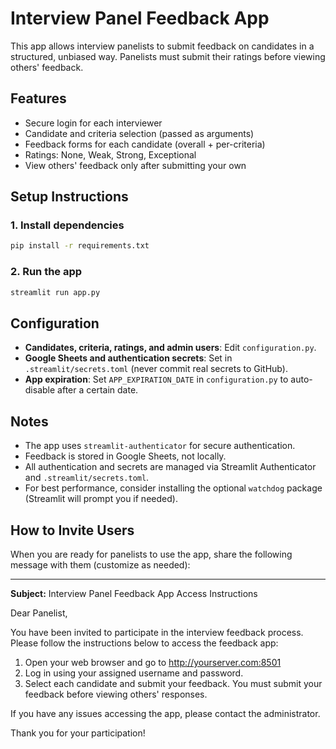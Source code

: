 # Interview Panel Feedback App

This app allows interview panelists to submit feedback on candidates in a structured, unbiased way. Panelists must submit their ratings before viewing others' feedback.

## Features
- Secure login for each interviewer
- Candidate and criteria selection (passed as arguments)
- Feedback forms for each candidate (overall + per-criteria)
- Ratings: None, Weak, Strong, Exceptional
- View others' feedback only after submitting your own

## Setup Instructions


### 1. Install dependencies

```bash
pip install -r requirements.txt
```

### 2. Run the app

```bash
streamlit run app.py
```


## Configuration

- **Candidates, criteria, ratings, and admin users**: Edit `configuration.py`.
- **Google Sheets and authentication secrets**: Set in `.streamlit/secrets.toml` (never commit real secrets to GitHub).
- **App expiration**: Set `APP_EXPIRATION_DATE` in `configuration.py` to auto-disable after a certain date.


## Notes

- The app uses `streamlit-authenticator` for secure authentication.
- Feedback is stored in Google Sheets, not locally.
- All authentication and secrets are managed via Streamlit Authenticator and `.streamlit/secrets.toml`.
- For best performance, consider installing the optional `watchdog` package (Streamlit will prompt you if needed).


## How to Invite Users

When you are ready for panelists to use the app, share the following message with them (customize as needed):

---

**Subject:** Interview Panel Feedback App Access Instructions

Dear Panelist,

You have been invited to participate in the interview feedback process. Please follow the instructions below to access the feedback app:

1. Open your web browser and go to http://yourserver.com:8501
2. Log in using your assigned username and password.
3. Select each candidate and submit your feedback. You must submit your feedback before viewing others' responses.

If you have any issues accessing the app, please contact the administrator.

Thank you for your participation!

